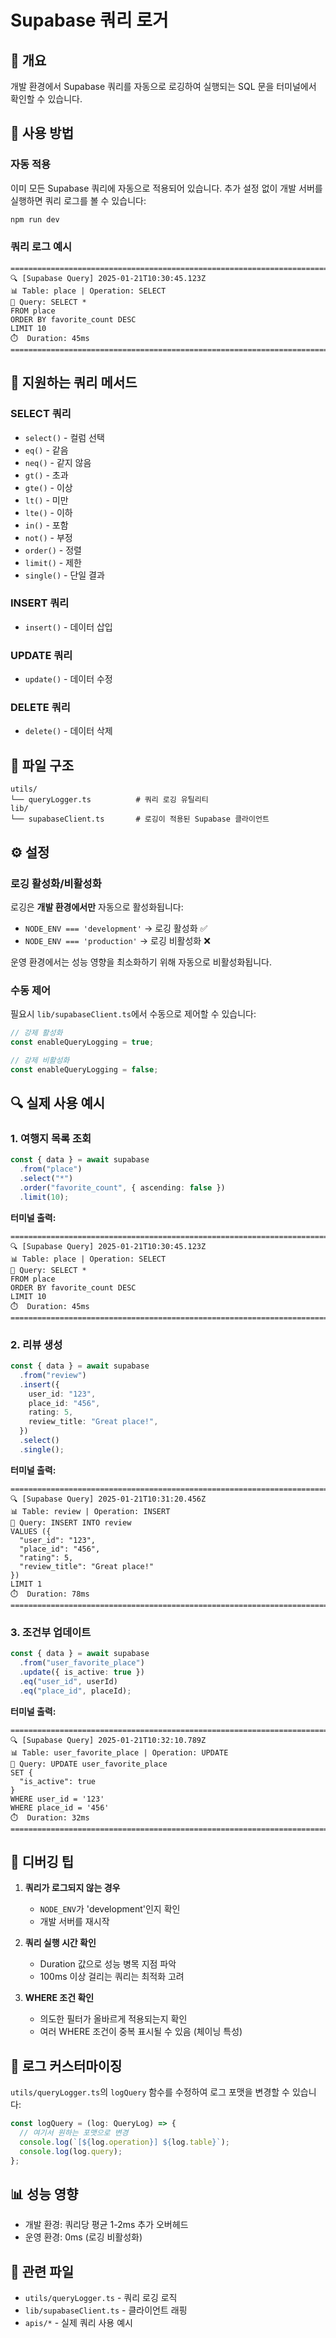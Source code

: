 # Supabase 쿼리 로거

## 📝 개요

개발 환경에서 Supabase 쿼리를 자동으로 로깅하여 실행되는 SQL 문을 터미널에서 확인할 수 있습니다.

## 🚀 사용 방법

### 자동 적용

이미 모든 Supabase 쿼리에 자동으로 적용되어 있습니다. 추가 설정 없이 개발 서버를 실행하면 쿼리 로그를 볼 수 있습니다:

```bash
npm run dev
```

### 쿼리 로그 예시

```
================================================================================
🔍 [Supabase Query] 2025-01-21T10:30:45.123Z
📊 Table: place | Operation: SELECT
📝 Query: SELECT *
FROM place
ORDER BY favorite_count DESC
LIMIT 10
⏱️  Duration: 45ms
================================================================================
```

## 🎯 지원하는 쿼리 메서드

### SELECT 쿼리
- `select()` - 컬럼 선택
- `eq()` - 같음
- `neq()` - 같지 않음
- `gt()` - 초과
- `gte()` - 이상
- `lt()` - 미만
- `lte()` - 이하
- `in()` - 포함
- `not()` - 부정
- `order()` - 정렬
- `limit()` - 제한
- `single()` - 단일 결과

### INSERT 쿼리
- `insert()` - 데이터 삽입

### UPDATE 쿼리
- `update()` - 데이터 수정

### DELETE 쿼리
- `delete()` - 데이터 삭제

## 📂 파일 구조

```
utils/
└── queryLogger.ts          # 쿼리 로깅 유틸리티
lib/
└── supabaseClient.ts       # 로깅이 적용된 Supabase 클라이언트
```

## ⚙️ 설정

### 로깅 활성화/비활성화

로깅은 **개발 환경에서만** 자동으로 활성화됩니다:

- `NODE_ENV === 'development'` → 로깅 활성화 ✅
- `NODE_ENV === 'production'` → 로깅 비활성화 ❌

운영 환경에서는 성능 영향을 최소화하기 위해 자동으로 비활성화됩니다.

### 수동 제어

필요시 `lib/supabaseClient.ts`에서 수동으로 제어할 수 있습니다:

```typescript
// 강제 활성화
const enableQueryLogging = true;

// 강제 비활성화
const enableQueryLogging = false;
```

## 🔍 실제 사용 예시

### 1. 여행지 목록 조회
```typescript
const { data } = await supabase
  .from("place")
  .select("*")
  .order("favorite_count", { ascending: false })
  .limit(10);
```

**터미널 출력:**
```
================================================================================
🔍 [Supabase Query] 2025-01-21T10:30:45.123Z
📊 Table: place | Operation: SELECT
📝 Query: SELECT *
FROM place
ORDER BY favorite_count DESC
LIMIT 10
⏱️  Duration: 45ms
================================================================================
```

### 2. 리뷰 생성
```typescript
const { data } = await supabase
  .from("review")
  .insert({
    user_id: "123",
    place_id: "456",
    rating: 5,
    review_title: "Great place!",
  })
  .select()
  .single();
```

**터미널 출력:**
```
================================================================================
🔍 [Supabase Query] 2025-01-21T10:31:20.456Z
📊 Table: review | Operation: INSERT
📝 Query: INSERT INTO review
VALUES ({
  "user_id": "123",
  "place_id": "456",
  "rating": 5,
  "review_title": "Great place!"
})
LIMIT 1
⏱️  Duration: 78ms
================================================================================
```

### 3. 조건부 업데이트
```typescript
const { data } = await supabase
  .from("user_favorite_place")
  .update({ is_active: true })
  .eq("user_id", userId)
  .eq("place_id", placeId);
```

**터미널 출력:**
```
================================================================================
🔍 [Supabase Query] 2025-01-21T10:32:10.789Z
📊 Table: user_favorite_place | Operation: UPDATE
📝 Query: UPDATE user_favorite_place
SET {
  "is_active": true
}
WHERE user_id = '123'
WHERE place_id = '456'
⏱️  Duration: 32ms
================================================================================
```

## 🐛 디버깅 팁

1. **쿼리가 로그되지 않는 경우**
   - `NODE_ENV`가 'development'인지 확인
   - 개발 서버를 재시작

2. **쿼리 실행 시간 확인**
   - Duration 값으로 성능 병목 지점 파악
   - 100ms 이상 걸리는 쿼리는 최적화 고려

3. **WHERE 조건 확인**
   - 의도한 필터가 올바르게 적용되는지 확인
   - 여러 WHERE 조건이 중복 표시될 수 있음 (체이닝 특성)

## 🎨 로그 커스터마이징

`utils/queryLogger.ts`의 `logQuery` 함수를 수정하여 로그 포맷을 변경할 수 있습니다:

```typescript
const logQuery = (log: QueryLog) => {
  // 여기서 원하는 포맷으로 변경
  console.log(`[${log.operation}] ${log.table}`);
  console.log(log.query);
};
```

## 📊 성능 영향

- 개발 환경: 쿼리당 평균 1-2ms 추가 오버헤드
- 운영 환경: 0ms (로깅 비활성화)

## 🔗 관련 파일

- `utils/queryLogger.ts` - 쿼리 로깅 로직
- `lib/supabaseClient.ts` - 클라이언트 래핑
- `apis/*` - 실제 쿼리 사용 예시

